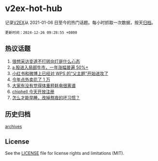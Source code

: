 # v2ex-hot-hub

 记录[V2EX](https://www.v2ex.com/)从 2021-01-06 日至今的热门话题。每小时抓取一次数据，按天[归档](archives)。

`更新时间：2024-12-26 09:28:55 +0800`

## 热议话题

1. [很想采访变道不打转向灯是什么心态](https://www.v2ex.com/t/1100147)
1. [a 股进入局部牛市，一年涨幅普遍 50%+](https://www.v2ex.com/t/1100091)
1. [小红书和微博上已经对 WPS 的“父主题”开始进攻了](https://www.v2ex.com/t/1100203)
1. [今年点外卖花了 1 万](https://www.v2ex.com/t/1100119)
1. [大家有没有觉得体重秤耗电很离谱](https://www.v2ex.com/t/1100082)
1. [chiphell 今天开放注册](https://www.v2ex.com/t/1100132)
1. [怎么才能早睡，改掉熬夜的坏习惯？](https://www.v2ex.com/t/1100202)

## 历史归档

[archives](archives)

## License

See the [LICENSE](LICENSE) file for license rights and limitations (MIT).
